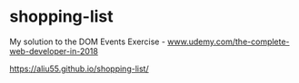 # shopping-list
My solution to the DOM Events Exercise - www.udemy.com/the-complete-web-developer-in-2018  

https://aliu55.github.io/shopping-list/
